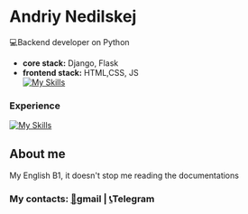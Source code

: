 # Andriy Nedilskej
:computer:Backend developer on Python
* **core  stack:** Django, Flask
* **frontend stack:** HTML,CSS, JS   
[![My Skills](https://skillicons.dev/icons?i=django,flask,js,html,css)](https://skillicons.dev)



### Experience
[![My Skills](https://skillicons.dev/icons?i=git,docker,vim,bash,linux,mysql,nginx,postgres)](https://skillicons.dev)

## About me
My English B1, it doesn't stop me reading the documentations

### My contacts: [:newspaper:](https://andrej.nedilskej@gmail.com)gmail |  [:telephone_receiver:](https://t.me/andrew_stoic)Telegram

